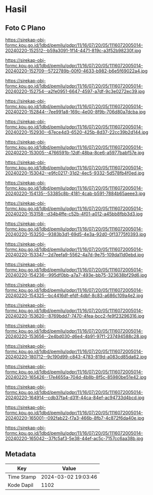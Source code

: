 # Hasil

## Foto C Plano

https://sirekap-obj-formc.kpu.go.id/1dbd/pemilu/pdpr/11/16/07/20/05/1116072005014-20240220-152512--b59a3091-1f14-4471-819c-a3f52b98230f.jpg

https://sirekap-obj-formc.kpu.go.id/1dbd/pemilu/pdpr/11/16/07/20/05/1116072005014-20240220-152709--5722789b-00f0-4633-b982-b6e5f69022a4.jpg

https://sirekap-obj-formc.kpu.go.id/1dbd/pemilu/pdpr/11/16/07/20/05/1116072005014-20240220-152754--a2fe0951-6647-4597-a7df-9c3e0272ec39.jpg

https://sirekap-obj-formc.kpu.go.id/1dbd/pemilu/pdpr/11/16/07/20/05/1116072005014-20240220-152844--7ee991a8-169c-4e00-8f9b-706d80a7dcba.jpg

https://sirekap-obj-formc.kpu.go.id/1dbd/pemilu/pdpr/11/16/07/20/05/1116072005014-20240220-152930--67ece4d3-6520-425b-8d37-22cc39b2d144.jpg

https://sirekap-obj-formc.kpu.go.id/1dbd/pemilu/pdpr/11/16/07/20/05/1116072005014-20240220-153005--4766591b-12df-48ba-8ce6-a5977babf57e.jpg

https://sirekap-obj-formc.kpu.go.id/1dbd/pemilu/pdpr/11/16/07/20/05/1116072005014-20240220-153042--e9fc0217-31d2-4ec5-9332-5d578fb4f0ed.jpg

https://sirekap-obj-formc.kpu.go.id/1dbd/pemilu/pdpr/11/16/07/20/05/1116072005014-20240220-154135--53385c8b-4181-4cab-b591-7884b65aeee3.jpg

https://sirekap-obj-formc.kpu.go.id/1dbd/pemilu/pdpr/11/16/07/20/05/1116072005014-20240220-153158--d34b4ffe-c52b-4f01-a012-a45bb8fbb3d3.jpg

https://sirekap-obj-formc.kpu.go.id/1dbd/pemilu/pdpr/11/16/07/20/05/1116072005014-20240220-153250--9383b3d1-69d5-4e3a-92d0-0f13775f0393.jpg

https://sirekap-obj-formc.kpu.go.id/1dbd/pemilu/pdpr/11/16/07/20/05/1116072005014-20240220-153347--2d7eefa9-5562-4a7d-9e75-109da11d0ebd.jpg

https://sirekap-obj-formc.kpu.go.id/1dbd/pemilu/pdpr/11/16/07/20/05/1116072005014-20240220-154236--995df0bb-a7a7-493e-bb75-323638bf29d6.jpg

https://sirekap-obj-formc.kpu.go.id/1dbd/pemilu/pdpr/11/16/07/20/05/1116072005014-20240220-154325--bc4416df-efdf-4dbf-8c83-a686c109a4e2.jpg

https://sirekap-obj-formc.kpu.go.id/1dbd/pemilu/pdpr/11/16/07/20/05/1116072005014-20240220-153620--8769bdd7-7470-4fea-bcc2-fe9f23296316.jpg

https://sirekap-obj-formc.kpu.go.id/1dbd/pemilu/pdpr/11/16/07/20/05/1116072005014-20240220-153656--2e4bd030-d6e4-4b91-97f1-237494588c28.jpg

https://sirekap-obj-formc.kpu.go.id/1dbd/pemilu/pdpr/11/16/07/20/05/1116072005014-20240220-180712--9c190d99-c843-4783-819d-a083cd85da62.jpg

https://sirekap-obj-formc.kpu.go.id/1dbd/pemilu/pdpr/11/16/07/20/05/1116072005014-20240220-165426--17e4655a-704d-4b8b-8f5c-85980be51e42.jpg

https://sirekap-obj-formc.kpu.go.id/1dbd/pemilu/pdpr/11/16/07/20/05/1116072005014-20240220-164914--cdb37fa4-d31f-44ca-84ef-ac94733d4bcd.jpg

https://sirekap-obj-formc.kpu.go.id/1dbd/pemilu/pdpr/11/16/07/20/05/1116072005014-20240220-165001--092fab22-f7a3-466b-8fb7-4c872f6da40e.jpg

https://sirekap-obj-formc.kpu.go.id/1dbd/pemilu/pdpr/11/16/07/20/05/1116072005014-20240220-165042--37fc5af3-5e38-44ef-ac5c-7157cc6aa38b.jpg


## Metadata

| Key        | Value               |
| ---------- | ------------------- |
| Time Stamp | 2024-03-02 19:03:46 |
| Kode Dapil | 1102                |



